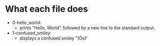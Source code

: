 # What each file does


- 0-hello_world:
	- prints “Hello, World”, followed by a new line to the standard output.
- 1-confused_smiley:
	- displays a confused smiley "(Ôo)'
